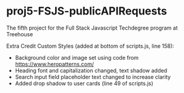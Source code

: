 # proj5-FSJS-publicAPIRequests
 The fifth project for the Full Stack Javascript Techdegree program at Treehouse

Extra Credit Custom Styles (added at bottom of scripts.js, line 158):
 - Background color and image set using code from https://www.heropatterns.com/
 - Heading font and capitalization changed, text shadow added
 - Search input field placeholder text changed to increase clarity
 - Added drop shadow to user cards (line 49 of scripts.js)